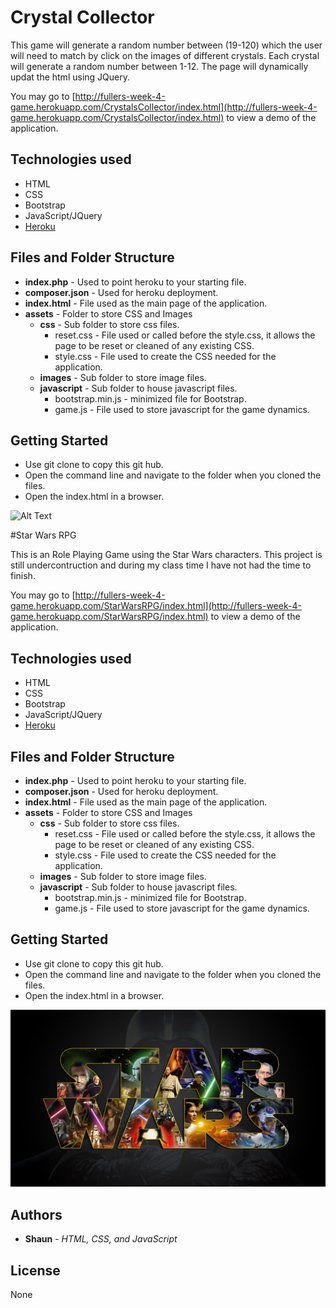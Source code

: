 # Crystal Collector

This game will generate a random number between (19-120) which the user will need to match by click on the images of different crystals.  Each crystal will generate a random number between 1-12. The page will dynamically updat the html using JQuery.  

You may go to [http://fullers-week-4-game.herokuapp.com/CrystalsCollector/index.html](http://fullers-week-4-game.herokuapp.com/CrystalsCollector/index.html) to view a demo of the application.

## Technologies used

* HTML
* CSS
* Bootstrap
* JavaScript/JQuery
* [Heroku](https://heroku.com) 

## Files and Folder Structure

* **index.php** - Used to point heroku to your starting file.
* **composer.json** - Used for heroku deployment.
* **index.html** - File used as the main page of the application.
* **assets** - Folder to store CSS and Images
	* **css** - Sub folder to store css files.
		* reset.css - File used or called before the style.css, it allows the page to be reset or cleaned of any existing CSS.
		* style.css - File used to create the CSS needed for the application.
	* **images** - Sub folder to store image files.
	* **javascript** - Sub folder to house javascript files.
		* bootstrap.min.js - minimized file for Bootstrap.
		* game.js - File used to store javascript for the game dynamics.

## Getting Started

* Use git clone to copy this git hub.
* Open the command line and navigate to the folder when you cloned the files.
* Open the index.html in a browser.


![Alt Text](CrystalCollector/assets/images/scrnshot-crystal.png?raw=true "Crystal Collector")





#Star Wars RPG

This is an Role Playing Game using the Star Wars characters.  This project is still undercontruction and during my class time I have not had the time to finish.

You may go to [http://fullers-week-4-game.herokuapp.com/StarWarsRPG/index.html](http://fullers-week-4-game.herokuapp.com/StarWarsRPG/index.html) to view a demo of the application.


## Technologies used

* HTML
* CSS
* Bootstrap
* JavaScript/JQuery
* [Heroku](https://heroku.com) 

## Files and Folder Structure

* **index.php** - Used to point heroku to your starting file.
* **composer.json** - Used for heroku deployment.
* **index.html** - File used as the main page of the application.
* **assets** - Folder to store CSS and Images
	* **css** - Sub folder to store css files.
		* reset.css - File used or called before the style.css, it allows the page to be reset or cleaned of any existing CSS.
		* style.css - File used to create the CSS needed for the application.
	* **images** - Sub folder to store image files.
	* **javascript** - Sub folder to house javascript files.
		* bootstrap.min.js - minimized file for Bootstrap.
		* game.js - File used to store javascript for the game dynamics.

## Getting Started

* Use git clone to copy this git hub.
* Open the command line and navigate to the folder when you cloned the files.
* Open the index.html in a browser.


![Alt Text](StarWarsRPG/assets/images/starwarslogo.jpg?raw=true "Star Wars RPG")


## Authors

* **Shaun** - *HTML, CSS, and JavaScript*

## License
   
   None 